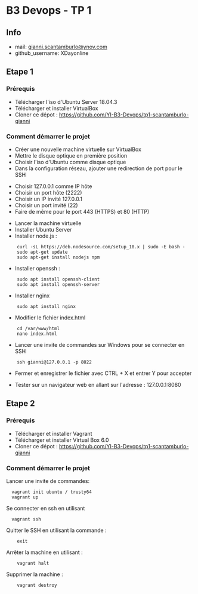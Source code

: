 # B3 Devops - TP 1
## Info
* mail: gianni.scantamburlo@ynov.com
* github_username: XDayonline

## Etape 1

### Prérequis

- Télécharger l'iso d'Ubuntu Server 18.04.3
- Télécharger et installer VirtualBox
- Cloner ce dépot : https://github.com/YI-B3-Devops/tp1-scantamburlo-gianni

### Comment démarrer le projet

- Créer une nouvelle machine virtuelle sur VirtualBox
- Mettre le disque optique en première position
- Choisir l'iso d'Ubuntu comme disque optique
- Dans la configuration réseau, ajouter une redirection de port pour le SSH
* Choisir 127.0.0.1 comme IP hôte
* Choisir un port hôte (2222)
* Choisir un IP invité 127.0.0.1
* Choisir un port invité (22)
* Faire de même pour le port 443 (HTTPS) et 80 (HTTP)

- Lancer la machine virtuelle
- Installer Ubuntu Server
- Installer node.js :
```
    curl -sL https://deb.nodesource.com/setup_10.x | sudo -E bash -
    sudo apt-get update
    sudo apt-get install nodejs npm
```
- Installer openssh :
```
    sudo apt install openssh-client
    sudo apt install openssh-server
```

- Installer nginx
```
    sudo apt install nginx
```

- Modifier le fichier index.html
```
    cd /var/www/html
    nano index.html
```

- Lancer une invite de commandes sur Windows pour se connecter en SSH
```
    ssh gianni@127.0.0.1 -p 8022
```

- Fermer et enregistrer le fichier avec CTRL + X et entrer Y pour accepter

- Tester sur un navigateur web en allant sur l'adresse : 127.0.0.1:8080

## Etape 2

### Prérequis

- Télécharger et installer Vagrant
- Télécharger et installer Virtual Box 6.0
- Cloner ce dépot : https://github.com/YI-B3-Devops/tp1-scantamburlo-gianni

### Comment démarrer le projet

Lancer une invite de commandes:
```
  vagrant init ubuntu / trusty64
  vagrant up
```
  
Se connecter en ssh en utilisant
```
  vagrant ssh
```

Quitter le SSH en utilisant la commande :
```
    exit
```

Arrêter la machine en utilisant :
```
    vagrant halt
```

Supprimer la machine :
```
    vagrant destroy
```

